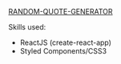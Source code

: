 [RANDOM-QUOTE-GENERATOR](https://zayeer.github.io/random-quote-generator/)

Skills used:
* ReactJS (create-react-app)
* Styled Components/CSS3